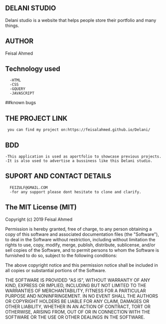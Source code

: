  ## DELANI STUDIO 

  Delani studio is a website that helps people store their portfolio and many things.

 ## AUTHOR

   Feisal Ahmed

  ## Technology used
      
      -HTML
      -CSS
      -GQUERY
      -JAVASCRIPT

   ##known bugs

   ## THE PROJECT LINK
     you can find my project on:https://feisalahmed.github.io/Delani/

   ## BDD

    -This application is used as aportfolio to showcase previous projects.
    -It is also used to advertise a bussiness like this Delani studio.


   ## SUPORT AND CONTACT DETAILS

      FEIZULF@GMAIL.COM
      -for any support please dont hesitate to clone and clarify.

## The MIT License (MIT)

Copyright (c) 2019 Feisal Ahmed

Permission is hereby granted, free of charge, to any person obtaining a copy of this software and associated documentation files (the "Software"), to deal in the Software without restriction, including without limitation the rights to use, copy, modify, merge, publish, distribute, sublicense, and/or sell copies of the Software, and to permit persons to whom the Software is furnished to do so, subject to the following conditions:

The above copyright notice and this permission notice shall be included in all copies or substantial portions of the Software.

THE SOFTWARE IS PROVIDED "AS IS", WITHOUT WARRANTY OF ANY KIND, EXPRESS OR IMPLIED, INCLUDING BUT NOT LIMITED TO THE WARRANTIES OF MERCHANTABILITY, FITNESS FOR A PARTICULAR PURPOSE AND NONINFRINGEMENT. IN NO EVENT SHALL THE AUTHORS OR COPYRIGHT HOLDERS BE LIABLE FOR ANY CLAIM, DAMAGES OR OTHER LIABILITY, WHETHER IN AN ACTION OF CONTRACT, TORT OR OTHERWISE, ARISING FROM, OUT OF OR IN CONNECTION WITH THE SOFTWARE OR THE USE OR OTHER DEALINGS IN THE SOFTWARE.